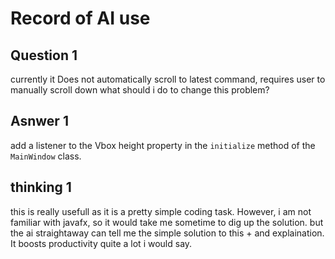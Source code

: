 # Record of AI use

## Question 1
currently it Does not automatically scroll to latest command, requires user to manually scroll down
what should i do to change this problem?

## Asnwer 1
add a listener to the Vbox height property in the `initialize` method of the `MainWindow` class. 

## thinking 1
this is really usefull as it is a pretty simple coding task. However, i am not familiar with javafx, so it would take me sometime to dig up the solution. 
but the ai straightaway can tell me the simple solution to this + and explaination. It boosts productivity quite a lot i would say. 

